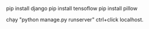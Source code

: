 pip install django
pip install tensoflow
pip install pillow

chạy "python manage.py runserver" 
ctrl+click localhost.
